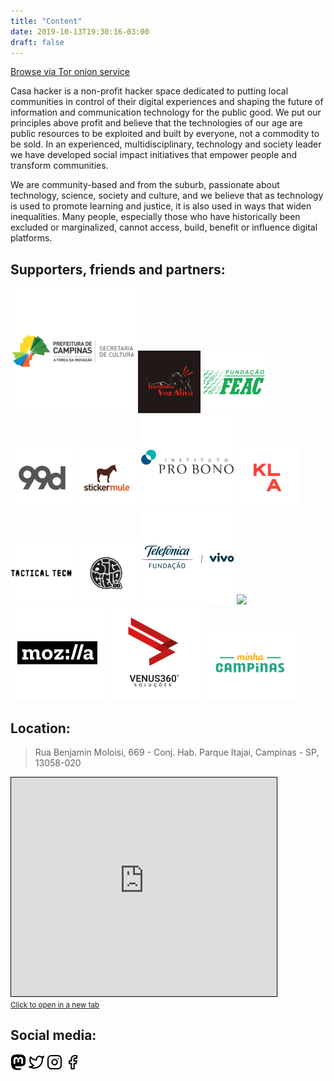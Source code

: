 ```yaml
---
title: "Content"
date: 2019-10-13T19:30:16-03:00
draft: false
---
```


[Browse via Tor onion service](about/#browse-via-tor-onion-service)

Casa hacker is a non-profit hacker space dedicated to putting local communities in control of their digital experiences and shaping the future of information and communication technology for the public good. We put our principles above profit and believe that the technologies of our age are public resources to be exploited and built by everyone, not a commodity to be sold. In an experienced, multidisciplinary, technology and society leader we have developed social impact initiatives that empower people and transform communities.

We are community-based and from the suburb, passionate about technology, science, society and culture, and we believe that as technology is used to promote learning and justice, it is also used in ways that widen inequalities. Many people, especially those who have historically been excluded or marginalized, cannot access, build, benefit or influence digital platforms.

## Supporters, friends and partners:

[<img src="prefeituraCPS.png" width="200">](http://www.campinas.sp.gov.br/governo/cultura/) [<img src="institutoVozAtiva.png" width="100">](https://www.facebook.com/institutovozativa/) [<img src="fundacaoFEAC.png" width="100">](https://www.feac.org.br/) [<img src="99Designs.png" width="100">](https://en.99designs.com.br/) [<img src="Stickermule.png" width="100">](https://www.stickermule.com/) [<img src="InstitutoProBono.png" width="150">](https://probono.org.br/) [<img src="klaAdvogados.png" width="100">](http://www.klalaw.com.br/) [<img src="TacticalTech.png" width="100">](https://tacticaltech.org/) [<img src="BigFieldCompany.png" width="100">](https://www.youtube.com/channel/UCtaHspH0UhD-0Ro3egFyhbQ) [<img src="fundacaoTelefonica.png" width="150">](http://fundacaotelefonica.org.br/) [<img src="AliançaEmpreendedora.png" width="150">](https://aliancaempreendedora.org.br/) [<img src="Mozilla.jpeg" width="150">](https://www.mozilla.org) [<img src="venus360.png" width="150">](http://venus360.com.br/) [<img src="minhaCampinas.jpeg" width="150">](https://www.minhacampinas.org.br/)  

## Location:

> Rua Benjamin Moloisi, 669 - Conj. Hab. Parque Itajai, Campinas - SP, 13058-020

<iframe width="425" height="350" frameborder="0" scrolling="no" marginheight="0" marginwidth="0" src="https://www.openstreetmap.org/export/embed.html?bbox=-47.193448841571815%2C-22.959894915812015%2C-47.19139426946641%2C-22.95839084833951&amp;layer=mapnik&amp;marker=-22.959142884166557%2C-47.192421555519104" style="border: 1px solid black"></iframe><br/><small><a href="https://www.openstreetmap.org/?mlat=-22.95914&amp;mlon=-47.19242#map=19/-22.95914/-47.19242" target="_blank">Click to open in a new tab</a></small>

## Social media:

[<img src="mastodon.svg" width="25">](https://masto.donte.com.br/@casahacker) [<img src="twitter.svg" width="25">](https://twitter.com/casahacker) [<img src="instagram.svg" width="25">](https://www.instagram.com/casahacker/) [<img src="facebook.svg" width="25">](https://www.facebook.com/casahackercampinas)